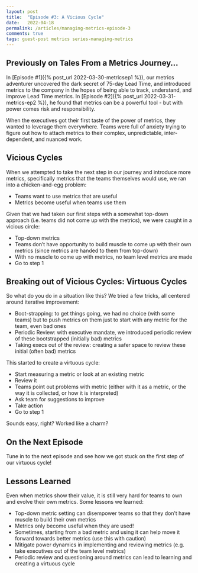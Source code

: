 ```yaml
---
layout: post
title:  "Episode #3: A Vicious Cycle"
date:   2022-04-18
permalink: /articles/managing-metrics-episode-3
comments: true
tags: guest-post metrics series-managing-metrics
---
```


## Previously on Tales From a Metrics Journey…

In [Episode #1]({% post_url 2022-03-30-metricsep1 %}), our metrics adventurer uncovered the dark secret of 75-day Lead Time, and introduced metrics to the company in the hopes of being able to track, understand, and improve Lead Time metrics. In [Episode #2]({% post_url 2022-03-31-metrics-ep2 %}), he found that metrics can be a powerful tool - but with power comes risk and responsibility.

When the executives got their first taste of the power of metrics, they wanted to leverage them everywhere. Teams were full of anxiety trying to figure out how to attach metrics to their complex, unpredictable, inter-dependent, and nuanced work. 

## Vicious Cycles

When we attempted to take the next step in our journey and introduce more metrics, specifically metrics that the teams themselves would use, we ran into a chicken-and-egg problem:

- Teams want to use metrics that are useful
- Metrics become useful when teams use them

Given that we had taken our first steps with a somewhat top-down approach (i.e. teams did not come up with the metrics), we were caught in a vicious circle:

- Top-down metrics
- Teams don’t have opportunity to build muscle to come up with their own metrics (since metrics are handed to them from top-down)
- With no muscle to come up with metrics, no team level metrics are made
- Go to step 1

## Breaking out of Vicious Cycles: Virtuous Cycles

So what do you do in a situation like this? We tried a few tricks, all centered around iterative improvement:

- Boot-strapping: to get things going, we had no choice (with some teams) but to push metrics on them just to start with any metric for the team, even bad ones
- Periodic Review: with executive mandate, we introduced periodic review of these bootstrapped (initially bad) metrics
- Taking execs out of the review: creating a safer space to review these initial (often bad) metrics

This started to create a virtuous cycle:
- Start measuring a metric or look at an existing metric
- Review it
- Teams point out problems with metric (either with it as a metric, or the way it is collected, or how it is interpreted)
- Ask team for suggestions to improve
- Take action
- Go to step 1

Sounds easy, right? Worked like a charm?

## On the Next Episode

Tune in to the next episode and see how we got stuck on the first step of our virtuous cycle!

## Lessons Learned

Even when metrics show their value, it is still very hard for teams to own and evolve their own metrics. Some lessons we learned:

- Top-down metric setting can disempower teams so that they don’t have muscle to build their own metrics
- Metrics only become useful when they are used!
- Sometimes, starting from a bad metric and using it can help move it forward towards better metrics (use this with caution)
- Mitigate power dynamics in implementing and reviewing metrics (e.g. take executives out of the team level metrics)
- Periodic review and questioning around metrics can lead to learning and creating a virtuous cycle
